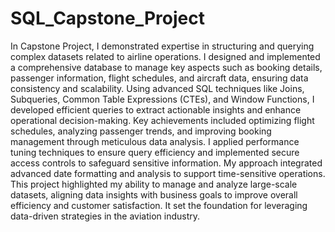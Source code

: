 # SQL_Capstone_Project
In Capstone Project, I demonstrated expertise in structuring and querying complex datasets related to airline operations. I designed and implemented a comprehensive database to manage key aspects such as booking details, passenger information, flight schedules, and aircraft data, ensuring data consistency and scalability. Using advanced SQL techniques like Joins, Subqueries, Common Table Expressions (CTEs), and Window Functions, I developed efficient queries to extract actionable insights and enhance operational decision-making. 
Key achievements included optimizing flight schedules, analyzing passenger trends, and improving booking management through meticulous data analysis. I applied performance tuning techniques to ensure query efficiency and implemented secure access controls to safeguard sensitive information. My approach integrated advanced date formatting and analysis to support time-sensitive operations.
This project highlighted my ability to manage and analyze large-scale datasets, aligning data insights with business goals to improve overall efficiency and customer satisfaction. It set the foundation for leveraging data-driven strategies in the aviation industry.
